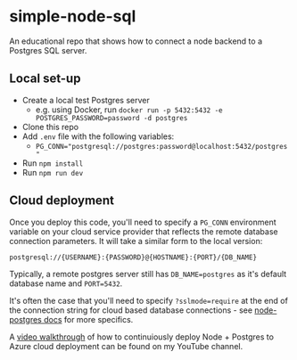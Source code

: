 # simple-node-sql

An educational repo that shows how to connect a node backend to a Postgres SQL server.

## Local set-up
- Create a local test Postgres server
  - e.g. using Docker, run `docker run -p 5432:5432 -e POSTGRES_PASSWORD=password -d postgres`
- Clone this repo
- Add `.env` file with the following variables:
  - `PG_CONN="postgresql://postgres:password@localhost:5432/postgres"`
- Run `npm install`
- Run `npm run dev`

## Cloud deployment

Once you deploy this code, you'll need to specify a `PG_CONN` environment variable on your cloud service provider that reflects the remote database connection parameters. It will take a similar form to the local version:

```
postgresql://{USERNAME}:{PASSWORD}@{HOSTNAME}:{PORT}/{DB_NAME}
```

Typically, a remote postgres server still has `DB_NAME=postgres` as it's default database name and `PORT=5432`.

It's often the case that you'll need to specify `?sslmode=require` at the end of the connection string for cloud based database connections - see [node-postgres docs](https://node-postgres.com/features/connecting) for more specifics.

A [video walkthrough](https://www.youtube.com/watch?v=_SGMs3STWAY) of how to continuiously deploy Node + Postgres to Azure cloud deployment can be found on my YouTube channel.
